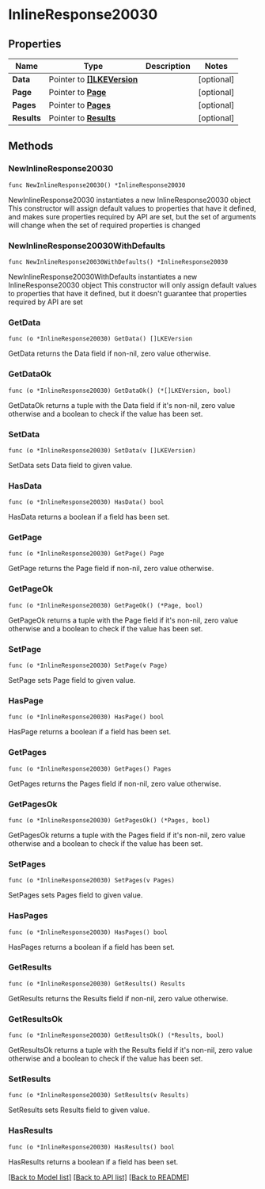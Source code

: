 # InlineResponse20030

## Properties

Name | Type | Description | Notes
------------ | ------------- | ------------- | -------------
**Data** | Pointer to [**[]LKEVersion**](LKEVersion.md) |  | [optional] 
**Page** | Pointer to [**Page**](Page.md) |  | [optional] 
**Pages** | Pointer to [**Pages**](Pages.md) |  | [optional] 
**Results** | Pointer to [**Results**](Results.md) |  | [optional] 

## Methods

### NewInlineResponse20030

`func NewInlineResponse20030() *InlineResponse20030`

NewInlineResponse20030 instantiates a new InlineResponse20030 object
This constructor will assign default values to properties that have it defined,
and makes sure properties required by API are set, but the set of arguments
will change when the set of required properties is changed

### NewInlineResponse20030WithDefaults

`func NewInlineResponse20030WithDefaults() *InlineResponse20030`

NewInlineResponse20030WithDefaults instantiates a new InlineResponse20030 object
This constructor will only assign default values to properties that have it defined,
but it doesn't guarantee that properties required by API are set

### GetData

`func (o *InlineResponse20030) GetData() []LKEVersion`

GetData returns the Data field if non-nil, zero value otherwise.

### GetDataOk

`func (o *InlineResponse20030) GetDataOk() (*[]LKEVersion, bool)`

GetDataOk returns a tuple with the Data field if it's non-nil, zero value otherwise
and a boolean to check if the value has been set.

### SetData

`func (o *InlineResponse20030) SetData(v []LKEVersion)`

SetData sets Data field to given value.

### HasData

`func (o *InlineResponse20030) HasData() bool`

HasData returns a boolean if a field has been set.

### GetPage

`func (o *InlineResponse20030) GetPage() Page`

GetPage returns the Page field if non-nil, zero value otherwise.

### GetPageOk

`func (o *InlineResponse20030) GetPageOk() (*Page, bool)`

GetPageOk returns a tuple with the Page field if it's non-nil, zero value otherwise
and a boolean to check if the value has been set.

### SetPage

`func (o *InlineResponse20030) SetPage(v Page)`

SetPage sets Page field to given value.

### HasPage

`func (o *InlineResponse20030) HasPage() bool`

HasPage returns a boolean if a field has been set.

### GetPages

`func (o *InlineResponse20030) GetPages() Pages`

GetPages returns the Pages field if non-nil, zero value otherwise.

### GetPagesOk

`func (o *InlineResponse20030) GetPagesOk() (*Pages, bool)`

GetPagesOk returns a tuple with the Pages field if it's non-nil, zero value otherwise
and a boolean to check if the value has been set.

### SetPages

`func (o *InlineResponse20030) SetPages(v Pages)`

SetPages sets Pages field to given value.

### HasPages

`func (o *InlineResponse20030) HasPages() bool`

HasPages returns a boolean if a field has been set.

### GetResults

`func (o *InlineResponse20030) GetResults() Results`

GetResults returns the Results field if non-nil, zero value otherwise.

### GetResultsOk

`func (o *InlineResponse20030) GetResultsOk() (*Results, bool)`

GetResultsOk returns a tuple with the Results field if it's non-nil, zero value otherwise
and a boolean to check if the value has been set.

### SetResults

`func (o *InlineResponse20030) SetResults(v Results)`

SetResults sets Results field to given value.

### HasResults

`func (o *InlineResponse20030) HasResults() bool`

HasResults returns a boolean if a field has been set.


[[Back to Model list]](../README.md#documentation-for-models) [[Back to API list]](../README.md#documentation-for-api-endpoints) [[Back to README]](../README.md)


